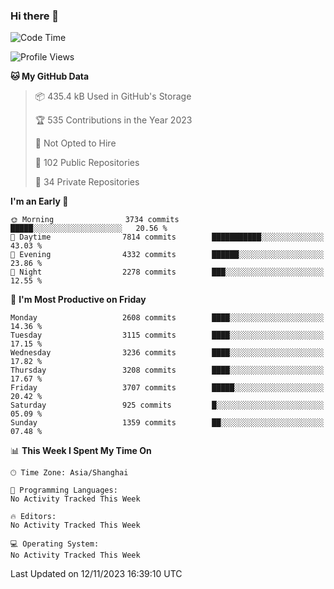 ### Hi there 👋

<!--
**qbosen/qbosen** is a ✨ _special_ ✨ repository because its `README.md` (this file) appears on your GitHub profile.

Here are some ideas to get you started:

- 🔭 I’m currently working on ...
- 🌱 I’m currently learning ...
- 👯 I’m looking to collaborate on ...
- 🤔 I’m looking for help with ...
- 💬 Ask me about ...
- 📫 How to reach me: ...
- 😄 Pronouns: ...
- ⚡ Fun fact: ...
-->

<!--START_SECTION:waka-->
![Code Time](http://img.shields.io/badge/Code%20Time-2%2C111%20hrs%2036%20mins-blue)

![Profile Views](http://img.shields.io/badge/Profile%20Views-0-blue)

**🐱 My GitHub Data** 

> 📦 435.4 kB Used in GitHub's Storage 
 > 
> 🏆 535 Contributions in the Year 2023
 > 
> 🚫 Not Opted to Hire
 > 
> 📜 102 Public Repositories 
 > 
> 🔑 34 Private Repositories 
 > 
**I'm an Early 🐤** 

```text
🌞 Morning                3734 commits        █████░░░░░░░░░░░░░░░░░░░░   20.56 % 
🌆 Daytime                7814 commits        ███████████░░░░░░░░░░░░░░   43.03 % 
🌃 Evening                4332 commits        ██████░░░░░░░░░░░░░░░░░░░   23.86 % 
🌙 Night                  2278 commits        ███░░░░░░░░░░░░░░░░░░░░░░   12.55 % 
```
📅 **I'm Most Productive on Friday** 

```text
Monday                   2608 commits        ████░░░░░░░░░░░░░░░░░░░░░   14.36 % 
Tuesday                  3115 commits        ████░░░░░░░░░░░░░░░░░░░░░   17.15 % 
Wednesday                3236 commits        ████░░░░░░░░░░░░░░░░░░░░░   17.82 % 
Thursday                 3208 commits        ████░░░░░░░░░░░░░░░░░░░░░   17.67 % 
Friday                   3707 commits        █████░░░░░░░░░░░░░░░░░░░░   20.42 % 
Saturday                 925 commits         █░░░░░░░░░░░░░░░░░░░░░░░░   05.09 % 
Sunday                   1359 commits        ██░░░░░░░░░░░░░░░░░░░░░░░   07.48 % 
```


📊 **This Week I Spent My Time On** 

```text
🕑︎ Time Zone: Asia/Shanghai

💬 Programming Languages: 
No Activity Tracked This Week

🔥 Editors: 
No Activity Tracked This Week

💻 Operating System: 
No Activity Tracked This Week
```


 Last Updated on 12/11/2023 16:39:10 UTC
<!--END_SECTION:waka-->
